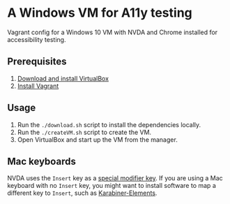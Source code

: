 # A Windows VM for A11y testing

Vagrant config for a Windows 10 VM with NVDA and Chrome installed for accessibility testing.

## Prerequisites
1. [Download and install VirtualBox](https://www.virtualbox.org/wiki/Downloads)
2. [Install Vagrant](https://www.vagrantup.com/docs/installation)

## Usage
1. Run the `./download.sh` script to install the dependencies locally.
2. Run the `./createVM.sh` script to create the VM.
3. Open VirtualBox and start up the VM from the manager.

## Mac keyboards
NVDA uses the `Insert` key as a [special modifier key](https://www.nvaccess.org/files/nvdaTracAttachments/455/keycommands%20with%20laptop%20keyboard%20layout.html). If you are using a Mac keyboard with no `Insert` key, you might want to install software to map a different key to `Insert`, such as [Karabiner-Elements](https://karabiner-elements.pqrs.org/).